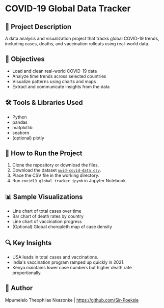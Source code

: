 # COVID-19 Global Data Tracker

## 📘 Project Description
A data analysis and visualization project that tracks global COVID-19 trends, including cases, deaths, and vaccination rollouts using real-world data.

## 🎯 Objectives
- Load and clean real-world COVID-19 data
- Analyze time trends across selected countries
- Visualize patterns using charts and maps
- Extract and communicate insights from the data

## 🛠️ Tools & Libraries Used
- Python
- pandas
- matplotlib
- seaborn
- (optional) plotly

## 🚀 How to Run the Project
1. Clone the repository or download the files.
2. Download the dataset [`owid-covid-data.csv`](https://github.com/owid/covid-19-data/tree/master/public/data).
3. Place the CSV file in the working directory.
4. Run `covid19_global_tracker.ipynb` in Jupyter Notebook.

## 📊 Sample Visualizations
- Line chart of total cases over time
- Bar chart of death rates by country
- Line chart of vaccination progress
- (Optional) Global choropleth map of case density

## 🔍 Key Insights
- USA leads in total cases and vaccinations.
- India's vaccination program ramped up quickly in 2021.
- Kenya maintains lower case numbers but higher death rate proportionally.

## 📄 Author
Mpumelelo Theophilas Nxazonke | https://github.com/Sir-Poeksie

